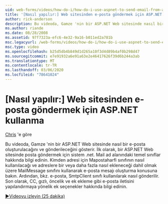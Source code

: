 ```yaml
---
uid: web-forms/videos/how-do-i/how-do-i-use-aspnet-to-send-email-from-a-web-site
title: '[Nasıl yapılır:] Web sitesinden e-posta göndermek için ASP.NET kullanma | Microsoft Docs'
author: rick-anderson
description: Bu videoda, Gamze 'nin bir ASP.NET Web sitesinde nasıl bir e-posta oluşturulacağını ve gönderileceğini gösterir. İlk olarak, System .net. Mail ad alanındaki Core sınıfları hakkında bilgi edinin...
ms.author: riande
ms.date: 08/28/2008
ms.assetid: 97f7323a-efc6-4e32-9a16-b011ed2a781b
msc.legacyurl: /web-forms/videos/how-do-i/how-do-i-use-aspnet-to-send-email-from-a-web-site
msc.type: video
ms.openlocfilehash: b25d5db4b849d1d265a10f3d4d89b4af0b298d47
ms.sourcegitcommit: e7e91932a6e91a63e2e46417626f39d6b244a3ab
ms.translationtype: MT
ms.contentlocale: tr-TR
ms.lasthandoff: 03/06/2020
ms.locfileid: "78641024"
---
```

# <a name="how-do-i-use-aspnet-to-send-email-from-a-web-site"></a>[Nasıl yapılır:] Web sitesinden e-posta göndermek için ASP.NET kullanma

[Chris](https://twitter.com/chrispels) 'e göre

Bu videoda, Gamze 'nin bir ASP.NET Web sitesinde nasıl bir e-posta oluşturulacağını ve gönderileceğini gösterir. İlk olarak, bir ASP.NET Web sitesinde posta göndermek için sistem .net. Mail ad alanındaki temel sınıflar hakkında bilgi edinin. Kimden adresi için Mapostaharfi sınıfının nasıl kullanılacağı ve adreslere bir veya daha fazla nasıl ekleneceği dahil olmak üzere MailMessage sınıfını kullanarak e-posta mesajı oluşturma konusuna bakın. Ardından, bkz. e-posta, SmtpClient sınıfı kullanılarak nasıl gönderilir. Son olarak, CC, gızlı, öncelik ve ek ekleme gibi e-posta iletisini yapılandırmaya yönelik ek seçenekler hakkında bilgi edinin.

[&#9654;Videoyu izleyin (25 dakika)](https://channel9.msdn.com/Blogs/ASP-NET-Site-Videos/how-do-i-use-aspnet-to-send-email-from-a-web-site)
